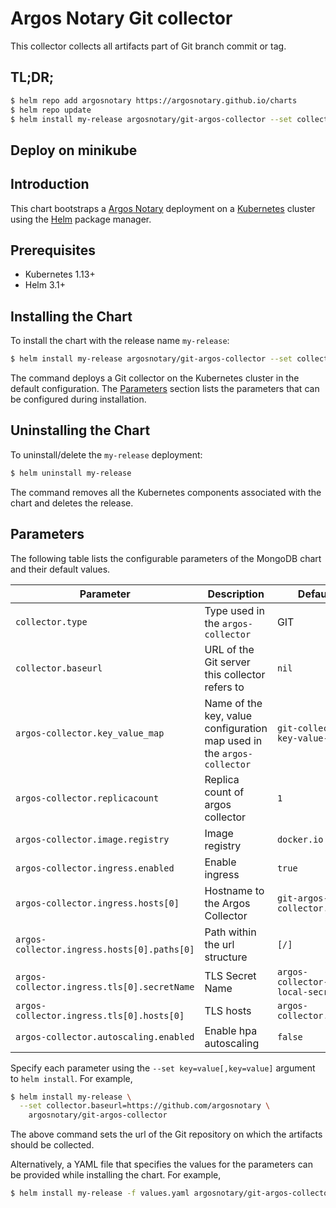# Argos Notary Git collector

This collector collects all artifacts part of Git branch commit or tag. 

## TL;DR;

```bash
$ helm repo add argosnotary https://argosnotary.github.io/charts
$ helm repo update
$ helm install my-release argosnotary/git-argos-collector --set collector.baseurl="http://<git host and port>"
```

## Deploy on minikube

## Introduction

This chart bootstraps a [Argos Notary](https://github.com/argosnotary) deployment on a [Kubernetes](http://kubernetes.io) cluster using the [Helm](https://helm.sh) package manager.

## Prerequisites

- Kubernetes 1.13+
- Helm 3.1+

## Installing the Chart

To install the chart with the release name `my-release`:

```bash
$ helm install my-release argosnotary/git-argos-collector --set collector.baseurl="http://<git host and port>"
```

The command deploys a Git collector on the Kubernetes cluster in the default configuration. The [Parameters](#parameters) section lists the parameters that can be configured during installation.

## Uninstalling the Chart

To uninstall/delete the `my-release` deployment:

```bash
$ helm uninstall my-release
```

The command removes all the Kubernetes components associated with the chart and deletes the release.

## Parameters

The following table lists the configurable parameters of the MongoDB chart and their default values.

| Parameter                                   | Description                                                            | Default                            |
|---------------------------------------------|------------------------------------------------------------------------|------------------------------------|
| `collector.type`                            | Type used in the `argos-collector`                                     | GIT                                |
| `collector.baseurl`                         | URL of the Git server this collector refers to                         | `nil`                              |
| `argos-collector.key_value_map`             | Name of the key, value configuration map used in the `argos-collector` | `git-collector-key-value-map`      |
| `argos-collector.replicacount`              | Replica count of argos collector                                       | `1`                                |
| `argos-collector.image.registry`            | Image registry                                                         | `docker.io`                        |
| `argos-collector.ingress.enabled`           | Enable ingress                                                         | `true`                             |
| `argos-collector.ingress.hosts[0]`          | Hostname to the Argos Collector                                        | `git-argos-collector.local`        |
| `argos-collector.ingress.hosts[0].paths[0]` | Path within the url structure                                          | `[/]`                              |
| `argos-collector.ingress.tls[0].secretName` | TLS Secret Name                                                        | `argos-collector-tls-local-secret` |
| `argos-collector.ingress.tls[0].hosts[0]`   | TLS hosts                                                              | `argos-collector.local`            |
| `argos-collector.autoscaling.enabled`       | Enable hpa autoscaling                                                 | `false`                            |

Specify each parameter using the `--set key=value[,key=value]` argument to `helm install`. For example,

```bash
$ helm install my-release \
  --set collector.baseurl=https://github.com/argosnotary \
    argosnotary/git-argos-collector
```

The above command sets the url of the Git repository on which the artifacts should be collected.

Alternatively, a YAML file that specifies the values for the parameters can be provided while installing the chart. For example,

```bash
$ helm install my-release -f values.yaml argosnotary/git-argos-collector
```
